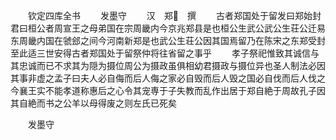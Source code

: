 　　钦定四库全书
　　发墨守
　　汉　郑　撰
　　古者郑国处于留发曰郑始封君曰桓公者周宣王之母弟国在宗周畿内今京兆郑县是也桓公生武公武公生荘公迁易东周畿内国在虢郐之间今河南新郑是也武公生荘公因其国焉留乃在陈宋之东郑受封至此适三世安得古者郑国处于留祭仲将往省留之事乎
　　孝子祭祀惟致其诚信与其忠诚而已不求其为隠为摄位周公为摄政虽俱相幼君摄政与摄位异也圣人制法必因其事非虚之孟子曰夫人必自侮而后人侮之家必自毁而后人毁之国必自伐而后人伐之今襄王实不能孝道称惠后之心令其宠専于子失教而乱作出居于郑自絶于周故孔子因其自絶而书之公羊以母得废之则左氏已死矣

　　发墨守

